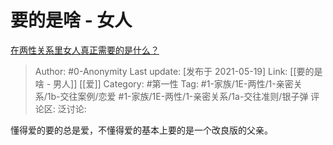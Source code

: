 # 要的是啥 - 女人
[在两性关系里女人真正需要的是什么？](https://www.zhihu.com/question/389461841/answer/1893458517)

> Author: #0-Anonymity
> Last update: [发布于 2021-05-19]
> Link: [[要的是啥 - 男人]] [[爱]]
> Category: #第一性
> Tag: #1-家族/1E-两性/1-亲密关系/1b-交往案例/恋爱 #1-家族/1E-两性/1-亲密关系/1a-交往准则/银子弹
> 评论区:
> 泛讨论:

懂得爱的要的总是爱，不懂得爱的基本上要的是一个改良版的父亲。
